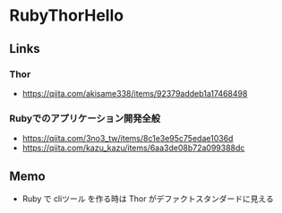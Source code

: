 # RubyThorHello
## Links
### Thor
- https://qiita.com/akisame338/items/92379addeb1a17468498
### Rubyでのアプリケーション開発全般
- https://qiita.com/3no3_tw/items/8c1e3e95c75edae1036d
- https://qiita.com/kazu_kazu/items/6aa3de08b72a099388dc
## Memo
- Ruby で cliツール を作る時は Thor がデファクトスタンダードに見える